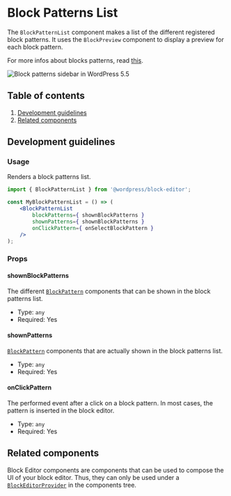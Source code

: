# Block Patterns List

The `BlockPatternList` component makes a list of the different registered block patterns. It uses the `BlockPreview` component to display a preview for each block pattern.

For more infos about blocks patterns, read [this](https://make.wordpress.org/core/2020/07/16/block-patterns-in-wordpress-5-5/).

![Block patterns sidebar in WordPress 5.5](https://make.wordpress.org/core/files/2020/09/blocks-patterns-sidebar-in-wordpress-5-5.png)

## Table of contents

1. [Development guidelines](#development-guidelines)
2. [Related components](#related-components)

## Development guidelines

### Usage

Renders a block patterns list.

```jsx
import { BlockPatternList } from '@wordpress/block-editor';

const MyBlockPatternList = () => (
	<BlockPatternList
		blockPatterns={ shownBlockPatterns }
		shownPatterns={ shownBlockPatterns }
		onClickPattern={ onSelectBlockPattern }
	/>
);
```

### Props

#### shownBlockPatterns

The different [`BlockPattern`](https://github.com/WordPress/gutenberg/blob/cafa3fe8f068c2fd5f3db734ba0b8e5a32ecabad/packages/block-editor/src/components/block-patterns-list/index.js#L15) components that can be shown in the block patterns list.

-   Type: `any`
-   Required: Yes

#### shownPatterns

[`BlockPattern`](https://github.com/WordPress/gutenberg/blob/cafa3fe8f068c2fd5f3db734ba0b8e5a32ecabad/packages/block-editor/src/components/block-patterns-list/index.js#L15) components that are actually shown in the block patterns list.

-   Type: `any`
-   Required: Yes

#### onClickPattern

The performed event after a click on a block pattern. In most cases, the pattern is inserted in the block editor.

-   Type: `any`
-   Required: Yes

## Related components

Block Editor components are components that can be used to compose the UI of your block editor. Thus, they can only be used under a [`BlockEditorProvider`](https://github.com/WordPress/gutenberg/blob/master/packages/block-editor/src/components/provider/README.md) in the components tree.
